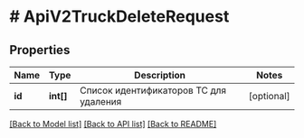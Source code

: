 # # ApiV2TruckDeleteRequest

## Properties

Name | Type | Description | Notes
------------ | ------------- | ------------- | -------------
**id** | **int[]** | Список идентификаторов ТС для удаления | [optional]

[[Back to Model list]](../../README.md#models) [[Back to API list]](../../README.md#endpoints) [[Back to README]](../../README.md)
